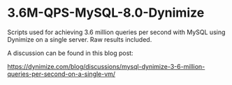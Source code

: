 # 3.6M-QPS-MySQL-8.0-Dynimize
Scripts used for achieving 3.6 million queries per second with MySQL using Dynimize on a single server. Raw results included.

A discussion can be found in this blog post: 

https://dynimize.com/blog/discussions/mysql-dynimize-3-6-million-queries-per-second-on-a-single-vm/
